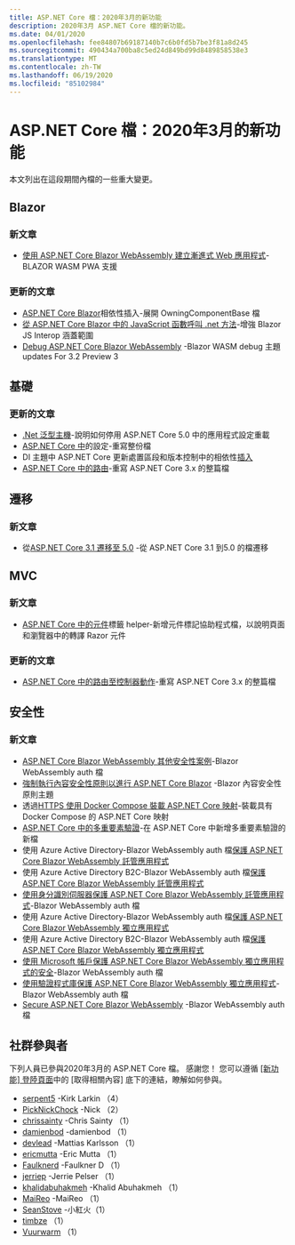 ```yaml
---
title: ASP.NET Core 檔：2020年3月的新功能
description: 2020年3月 ASP.NET Core 檔的新功能。
ms.date: 04/01/2020
ms.openlocfilehash: fee84807b69187140b7c6b0fd5b7be3f81a8d245
ms.sourcegitcommit: 490434a700ba8c5ed24d849bd99d8489858538e3
ms.translationtype: MT
ms.contentlocale: zh-TW
ms.lasthandoff: 06/19/2020
ms.locfileid: "85102984"
---
```

# <a name="aspnet-core-docs-whats-new-for-march-2020"></a>ASP.NET Core 檔：2020年3月的新功能

本文列出在這段期間內檔的一些重大變更。

## <a name="blazor"></a>Blazor

### <a name="new-articles"></a>新文章

- [使用 ASP.NET Core Blazor WebAssembly 建立漸進式 Web 應用程式](../blazor/progressive-web-app.md)-BLAZOR WASM PWA 支援

### <a name="updated-articles"></a>更新的文章

- [ASP.NET Core Blazor](../blazor/fundamentals/dependency-injection.md)相依性插入-展開 OwningComponentBase 檔
- [從 ASP.NET Core Blazor 中的 JavaScript 函數呼叫 .net 方法](../blazor/call-dotnet-from-javascript.md)-增強 Blazor JS Interop 涵蓋範圍
- [Debug ASP.NET Core Blazor WebAssembly](../blazor/debug.md) -Blazor WASM debug 主題 updates For 3.2 Preview 3

## <a name="fundamentals"></a>基礎

### <a name="updated-articles"></a>更新的文章

- [.Net 泛型主機](../fundamentals/host/generic-host.md)-說明如何停用 ASP.NET Core 5.0 中的應用程式設定重載
- [ASP.NET Core 中](../fundamentals/configuration/index.md)的設定-重寫整份檔
- DI 主題中 ASP.NET Core 更新處置區段和版本控制中的相依性[插入](../fundamentals/dependency-injection.md)
- [ASP.NET Core 中的路由](../fundamentals/routing.md)-重寫 ASP.NET Core 3.x 的整篇檔

## <a name="migration"></a>遷移

### <a name="new-articles"></a>新文章

- 從[ASP.NET Core 3.1 遷移至 5.0](../migration/31-to-50.md) -從 ASP.NET Core 3.1 到5.0 的檔遷移

## <a name="mvc"></a>MVC

### <a name="new-articles"></a>新文章

- [ASP.NET Core 中的元件](../mvc/views/tag-helpers/built-in/component-tag-helper.md)標籤 helper-新增元件標記協助程式檔，以說明頁面和瀏覽器中的轉譯 Razor 元件

### <a name="updated-articles"></a>更新的文章

- [ASP.NET Core 中的路由至控制器動作](../mvc/controllers/routing.md)-重寫 ASP.NET Core 3.x 的整篇檔

## <a name="security"></a>安全性

### <a name="new-articles"></a>新文章

- [ASP.NET Core Blazor WebAssembly 其他安全性案例](../blazor/security/webassembly/additional-scenarios.md)-Blazor WebAssembly auth 檔
- [強制執行內容安全性原則以進行 ASP.NET Core Blazor](../blazor/security/content-security-policy.md) -Blazor 內容安全性原則主題
- 透過[HTTPS 使用 Docker Compose 裝載 ASP.NET Core 映射](../security/docker-compose-https.md)-裝載具有 Docker Compose 的 ASP.NET Core 映射
- [ASP.NET Core 中的多重要素驗證](../security/authentication/mfa.md)-在 ASP.NET Core 中新增多重要素驗證的新檔
- 使用 Azure Active Directory-Blazor WebAssembly auth 檔[保護 ASP.NET Core Blazor WebAssembly 託管應用程式](../blazor/security/webassembly/hosted-with-azure-active-directory.md)
- 使用 Azure Active Directory B2C-Blazor WebAssembly auth 檔[保護 ASP.NET Core Blazor WebAssembly 託管應用程式](../blazor/security/webassembly/hosted-with-azure-active-directory-b2c.md)
- [使用身分識別伺服器保護 ASP.NET Core Blazor WebAssembly 託管應用程式](../blazor/security/webassembly/hosted-with-identity-server.md)-Blazor WebAssembly auth 檔
- 使用 Azure Active Directory-Blazor WebAssembly auth 檔[保護 ASP.NET Core Blazor WebAssembly 獨立應用程式](../blazor/security/webassembly/standalone-with-azure-active-directory.md)
- 使用 Azure Active Directory B2C-Blazor WebAssembly auth 檔[保護 ASP.NET Core Blazor WebAssembly 獨立應用程式](../blazor/security/webassembly/standalone-with-azure-active-directory-b2c.md)
- [使用 Microsoft 帳戶保護 ASP.NET Core Blazor WebAssembly 獨立應用程式的安全](../blazor/security/webassembly/standalone-with-microsoft-accounts.md)-Blazor WebAssembly auth 檔
- [使用驗證程式庫保護 ASP.NET Core Blazor WebAssembly 獨立應用程式](../blazor/security/webassembly/standalone-with-authentication-library.md)-Blazor WebAssembly auth 檔
- [Secure ASP.NET Core Blazor WebAssembly](../blazor/security/webassembly/index.md) -Blazor WebAssembly auth 檔

## <a name="community-contributors"></a>社群參與者

下列人員已參與2020年3月的 ASP.NET Core 檔。 感謝您！ 您可以遵循 [[新功能] 登陸頁面](index.yml)中的 [取得相關內容] 底下的連結，瞭解如何參與。

- [serpent5](https://github.com/serpent5) -Kirk Larkin （4）
- [PickNickChock](https://github.com/PickNickChock) -Nick （2）
- [chrissainty](https://github.com/chrissainty) -Chris Sainty （1）
- [damienbod](https://github.com/damienbod) -damienbod （1）
- [devlead](https://github.com/devlead) -Mattias Karlsson （1）
- [ericmutta](https://github.com/ericmutta) -Eric Mutta （1）
- [Faulknerd](https://github.com/Faulknerd) -Faulkner D （1）
- [jerriep](https://github.com/jerriep) -Jerrie Pelser （1）
- [khalidabuhakmeh](https://github.com/khalidabuhakmeh) -Khalid Abuhakmeh （1）
- [MaiReo](https://github.com/MaiReo) -MaiReo （1）
- [SeanStove](https://github.com/SeanStove) -小紅火（1）
- [timbze](https://github.com/timbze) （1）
- [Vuurwarm](https://github.com/Vuurwarm) （1）
